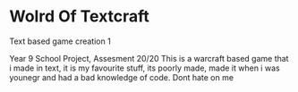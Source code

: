 # Wolrd Of Textcraft
 Text based game creation 1

Year 9 School Project, Assesment 20/20
This is a warcraft based game that i made in text, it is my favourite stuff, its poorly made, made it when i was younegr and had a bad knowledge of code. Dont hate on me 